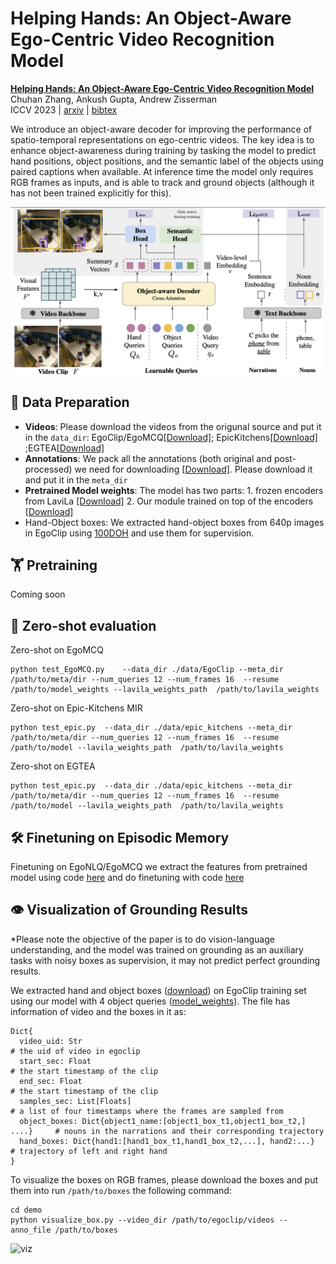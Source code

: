 # Helping Hands: An Object-Aware Ego-Centric Video Recognition Model

[**Helping Hands: An Object-Aware Ego-Centric Video Recognition Model**]()                                     
Chuhan Zhang, Ankush Gupta, Andrew Zisserman         
ICCV 2023 | [arxiv]() | [bibtex]() 

We introduce an object-aware decoder for improving the performance of spatio-temporal representations on ego-centric videos. The key idea is to enhance object-awareness during training by tasking the model to predict hand positions, object positions, and the semantic label of the objects
using paired captions when available. At inference time the model only requires RGB frames as inputs, and is able to track and ground objects (although it has not been trained explicitly for this).

![arch](imgs/arch_fig.png)

## 💾 Data Preparation

- **Videos**: Please download the videos from the origunal source and put it in the `data_dir`: EgoClip/EgoMCQ[[Download]](https://github.com/showlab/EgoVLP/tree/main); EpicKitchens[[Download]](https://epic-kitchens.github.io/2022) ;EGTEA[[Download]](https://cbs.ic.gatech.edu/fpv/)
- **Annotations**: We pack all the annotations (both original and post-processed) we need for downloading [[Download]](https://www.robots.ox.ac.uk/~czhang/metadata.zip). Please download it and put it in the `meta_dir`
- **Pretrained Model weights**: The model has two parts: 1. frozen encoders from LaviLa [[Download]](https://dl.fbaipublicfiles.com/lavila/checkpoints/dual_encoders/ego4d/clip_openai_timesformer_large.narrator_rephraser.ep_0003.md5sum_c89337.pth) 2. Our module trained on top of the encoders [[Download]](https://www.robots.ox.ac.uk/~czhang/helping-hand-ckpt-nq12.pth.tar)
- Hand-Object boxes: We extracted hand-object boxes from 640p images in EgoClip using [100DOH](https://github.com/ddshan/hand_detector.d2) and use them for supervision. 
  
## 🏋️ Pretraining
Coming soon


## 🔑 Zero-shot evaluation
Zero-shot on EgoMCQ
```
python test_EgoMCQ.py    --data_dir ./data/EgoClip --meta_dir /path/to/meta/dir --num_queries 12 --num_frames 16  --resume /path/to/model_weights --lavila_weights_path  /path/to/lavila_weights
```
Zero-shot on Epic-Kitchens MIR
```
python test_epic.py  --data_dir ./data/epic_kitchens --meta_dir /path/to/meta/dir --num_queries 12 --num_frames 16  --resume /path/to/model --lavila_weights_path  /path/to/lavila_weights
```
Zero-shot on EGTEA
```
python test_epic.py  --data_dir ./data/epic_kitchens --meta_dir /path/to/meta/dir --num_queries 12 --num_frames 16  --resume /path/to/model --lavila_weights_path  /path/to/lavila_weights
```

## 🛠 Finetuning on Episodic Memory
Finetuning on EgoNLQ/EgoMCQ
we extract the features from pretrained model using code [here](https://github.com/showlab/EgoVLP/tree/main) and do finetuning with code [here](https://github.com/QinghongLin/EgoVLP_episodic_memory)


## 👁 Visualization of Grounding Results
*Please note the objective of the paper is to do vision-language understanding, and the model was trained on grounding as an auxiliary tasks with noisy boxes as supervision, it may not predict perfect grounding results. 

We extracted hand and object boxes ([download](https://www.robots.ox.ac.uk/~czhang/helping-hand-ckpt-nq4.pth.tar)) on EgoClip training set using our model with 4 object queries ([model_weights]()).
The file has information of video and the boxes in it as:
```
Dict{
  video_uid: Str                                                             # the uid of video in egoclip
  start_sec: Float                                                           # the start timestamp of the clip
  end_sec: Float                                                             # the start timestamp of the clip
  samples_sec: List[Floats]                                                  # a list of four timestamps where the frames are sampled from
  object_boxes: Dict{object1_name:[object1_box_t1,object1_box_t2,] ....}     # nouns in the narrations and their corresponding trajectory 
  hand_boxes: Dict{hand1:[hand1_box_t1,hand1_box_t2,...], hand2:...}         # trajectory of left and right hand 
}
```
To visualize the boxes on RGB frames, please download the boxes and put them into run `/path/to/boxes` the following command:
```
cd demo
python visualize_box.py --video_dir /path/to/egoclip/videos --anno_file /path/to/boxes

```
![viz](imgs/grounding_fig.png)



